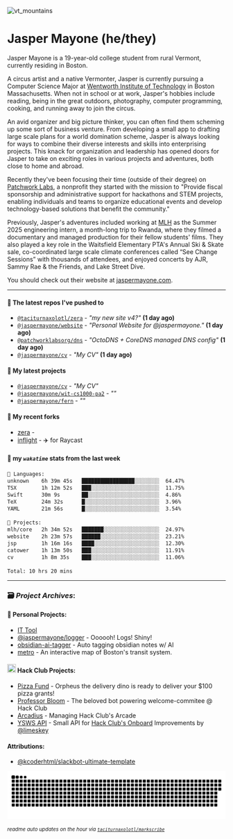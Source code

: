 ![vt_mountains](https://github.com/jaspermayone/jaspermayone/assets/65788728/0597adb6-37c9-4db7-b6d8-1d7107b7bdd8)

# Jasper Mayone (he/they)

Jasper Mayone is a 19-year-old college student from rural Vermont, currently residing in Boston.

A circus artist and a native Vermonter, Jasper is currently pursuing a Computer Science Major at [Wentworth Institute of Technology](https://wit.edu) in Boston Massachusetts. When not in school or at work, Jasper's hobbies include reading, being in the great outdoors, photography, computer programming, cooking, and running away to join the circus.

An avid organizer and big picture thinker, you can often find them scheming up some sort of business venture. From developing a small app to drafting large scale plans for a world domination scheme, Jasper is always looking for ways to combine their diverse interests and skills into enterprising projects. This knack for organization and leadership has opened doors for Jasper to take on exciting roles in various projects and adventures, both close to home and abroad.

Recently they've been focusing their time (outside of their degree) on [Patchwork Labs](https://github.com/patchworklabsorg), a nonprofit they started with the mission to "Provide fiscal sponsorship and administrative support for hackathons and STEM projects, enabling individuals and teams to organize educational events and develop technology-based solutions that benefit the community."

Previously, Jasper's adventures included working at [MLH](https://mlh.io/) as the Summer 2025 engineering intern, a month-long trip to Rwanda, where they filmed a documentary and managed production for their fellow students' films. They also played a key role in the Waitsfield Elementary PTA's Annual Ski & Skate sale, co-coordinated large scale climate conferences called “See Change Sessions” with thousands of attendees, and enjoyed concerts by AJR, Sammy Rae & the Friends, and Lake Street Dive.

You should check out their website at [jaspermayone.com](https://jaspermayone.com).

---

#### 👷 The latest repos I've pushed to

- [`@taciturnaxolotl/zera`](https://github.com/taciturnaxolotl/zera) - _"my new site v4?"_ **(1 day ago)**
- [`@jaspermayone/website`](https://github.com/jaspermayone/website) - _"Personal Website for @jaspermayone."_ **(1 day ago)**
- [`@patchworklabsorg/dns`](https://github.com/patchworklabsorg/dns) - _"OctoDNS + CoreDNS managed DNS config"_ **(1 day ago)**
- [`@jaspermayone/cv`](https://github.com/jaspermayone/cv) - _"My CV"_ **(1 day ago)**

#### 🌱 My latest projects

- [`@jaspermayone/cv`](https://github.com/jaspermayone/cv) - _"My CV"_
- [`@jaspermayone/wit-cs1000-pa2`](https://github.com/jaspermayone/wit-cs1000-pa2) - _""_
- [`@jaspermayone/fern`](https://github.com/jaspermayone/fern) - _""_

#### 🍴 My recent forks

- [zera](https://github.com/jaspermayone-forks/zera) - 
- [inflight](https://github.com/jaspermayone-forks/inflight) - ✈️ for Raycast

#### 📡 my _`wakatime`_ stats from the last week

```text
💾 Languages:
unknown    6h 39m 45s   █████████████████░░░░░░░░  64.47%
TSX        1h 12m 52s   ███░░░░░░░░░░░░░░░░░░░░░░  11.75%
Swift      30m 9s       ██░░░░░░░░░░░░░░░░░░░░░░░  4.86%
TeX        24m 32s      █░░░░░░░░░░░░░░░░░░░░░░░░  3.96%
YAML       21m 56s      █░░░░░░░░░░░░░░░░░░░░░░░░  3.54%

💼 Projects:
mlh/core   2h 34m 52s   ███████░░░░░░░░░░░░░░░░░░  24.97%
website    2h 23m 57s   ██████░░░░░░░░░░░░░░░░░░░  23.21%
jsp        1h 16m 16s   ████░░░░░░░░░░░░░░░░░░░░░  12.30%
catower    1h 13m 50s   ███░░░░░░░░░░░░░░░░░░░░░░  11.91%
cv         1h 8m 35s    ███░░░░░░░░░░░░░░░░░░░░░░  11.06%

Total: 10 hrs 20 mins
```


---

### 🗃️ _Project Archives_:

#### 🌱 Personal Projects:
- [IT Tool](https://github.com/jaspermayone/ittool)
- [@jaspermayone/logger](https://github.com/jaspermayone/logger) - Oooooh! Logs! Shiny!
- [obsidian-ai-tagger](https://github.com/jaspermayone/obsidian-ai-tagger) - Auto tagging obsidian notes w/ AI
- [metro](https://github.com/jaspermayone/metro) - An interactive map of Boston's transit system.

#### <img src="https://assets.hackclub.com/icon-progress-rounded.png" width="20" height="20" /> Hack Club Projects:
- [Pizza Fund](https://github.com/hackclub/pizza-fund) - Orpheus the delivery dino is ready to deliver your $100 pizza grants!
- [Professor Bloom](https://github.com/hackclub/professor-bloom) - The beloved bot powering welcome-commitee @ Hack Club
- [Arcadius](https://github.com/hackclub/arcadius) - Managing Hack Club's Arcade
- [YSWS API](https://github.com/jaspermayone/ysws-api) - Small API for [Hack Club's Onboard](https://hackclub.com/onboard/) Improvements by [@limeskey](https://github.com/limeskey)

#### Attributions:
- [@kcoderhtml/slackbot-ultimate-template](https://github.com/kcoderhtml/slackbot-ultimate-template?tab=readme-ov-file#template-example)

<picture>
  <source media="(prefers-color-scheme: dark)" srcset="assets/snake/github-contribution-grid-snake-dark.svg" />
  <source media="(prefers-color-scheme: light)" srcset="assets/snake/github-contribution-grid-snake.svg" />
  <img alt="github-snake" src="assets/snake/github-contribution-grid-snake.svg" />
</picture>

<sup><em>readme auto updates on the hour via
  <a href="https://github.com/taciturnaxolotl/markscribe">
    <code>taciturnaxolotl/markscribe</code>
  </a>
</em></sup>
